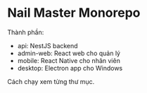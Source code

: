 ﻿# Nail Master Monorepo

Thành phần:
- api: NestJS backend
- admin-web: React web cho quản lý
- mobile: React Native cho nhân viên
- desktop: Electron app cho Windows

Cách chạy xem từng thư mục.
